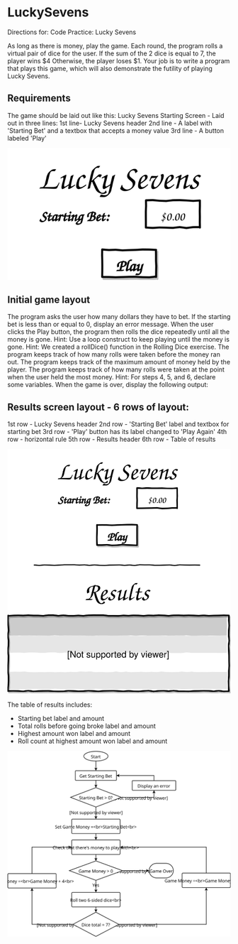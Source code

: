 # LuckySevens
Directions for: Code Practice: Lucky Sevens

As long as there is money, play the game.
Each round, the program rolls a virtual pair of dice for the user.
If the sum of the 2 dice is equal to 7, the player wins $4
Otherwise, the player loses $1.
Your job is to write a program that plays this game, which will also demonstrate the futility of playing Lucky Sevens.

## Requirements
The game should be laid out like this:
Lucky Sevens Starting Screen - Laid out in three lines:
1st line- Lucky Sevens header
2nd line - A label with 'Starting Bet' and a textbox that accepts a money value
3rd line - A button labeled 'Play'

![Img1](https://github.com/framples/LuckySevens/blob/master/images/img1.svg)

## Initial game layout
The program asks the user how many dollars they have to bet.
If the starting bet is less than or equal to 0, display an error message.
When the user clicks the Play button, the program then rolls the dice repeatedly until all the money is gone.
Hint: Use a loop construct to keep playing until the money is gone.
Hint: We created a rollDice() function in the Rolling Dice exercise.
The program keeps track of how many rolls were taken before the money ran out.
The program keeps track of the maximum amount of money held by the player.
The program keeps track of how many rolls were taken at the point when the user held the most money.
Hint: For steps 4, 5, and 6, declare some variables.
When the game is over, display the following output:

## Results screen layout - 6 rows of layout:
1st row - Lucky Sevens header
2nd row - 'Starting Bet' label and textbox for starting bet
3rd row - 'Play' button has its label changed to 'Play Again'
4th row - horizontal rule
5th row - Results header
6th row - Table of results

![Img2](https://github.com/framples/LuckySevens/blob/master/images/img2.svg)

The table of results includes:
- Starting bet label and amount
- Total rolls before going broke label and amount
- Highest amount won label and amount
- Roll count at highest amount won label and amount


![Img3](https://github.com/framples/LuckySevens/blob/master/images/igm3.svg)